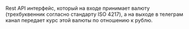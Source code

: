 Rest API интерфейс, который на входе принимает валюту (трехбуквенник согласно стандарту ISO 4217), а на выходе в телеграм канал передает курс этой валюты по отношению к рублю.
